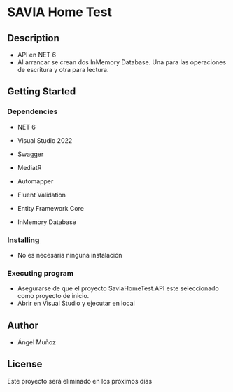 # SAVIA Home Test

## Description

* API en NET 6
* Al arrancar se crean dos InMemory Database. Una para las operaciones de escritura y otra para lectura.

## Getting Started

### Dependencies

* NET 6
* Visual Studio 2022

* Swagger
* MediatR
* Automapper
* Fluent Validation
* Entity Framework Core
* InMemory Database

### Installing

* No es necesaria ninguna instalación

### Executing program

* Asegurarse de que el proyecto SaviaHomeTest.API este seleccionado como proyecto de inicio.
* Abrir en Visual Studio y ejecutar en local

## Author

* Ángel Muñoz

## License

Este proyecto será eliminado en los próximos días
